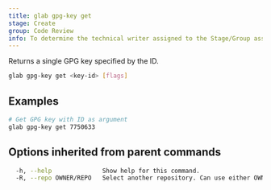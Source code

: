 ```yaml
---
title: glab gpg-key get
stage: Create
group: Code Review
info: To determine the technical writer assigned to the Stage/Group associated with this page, see https://about.gitlab.com/handbook/product/ux/technical-writing/#assignments
---
```


<!--
This documentation is auto generated by a script.
Please do not edit this file directly. Run `make gen-docs` instead.
-->

Returns a single GPG key specified by the ID.

```bash twoslash title="Terminal"
glab gpg-key get <key-id> [flags]
```

## Examples

```bash twoslash title="Terminal"
# Get GPG key with ID as argument
glab gpg-key get 7750633
```

## Options inherited from parent commands

```bash twoslash title="Terminal"
  -h, --help              Show help for this command.
  -R, --repo OWNER/REPO   Select another repository. Can use either OWNER/REPO or `GROUP/NAMESPACE/REPO` format. Also accepts full URL or Git URL.
```
